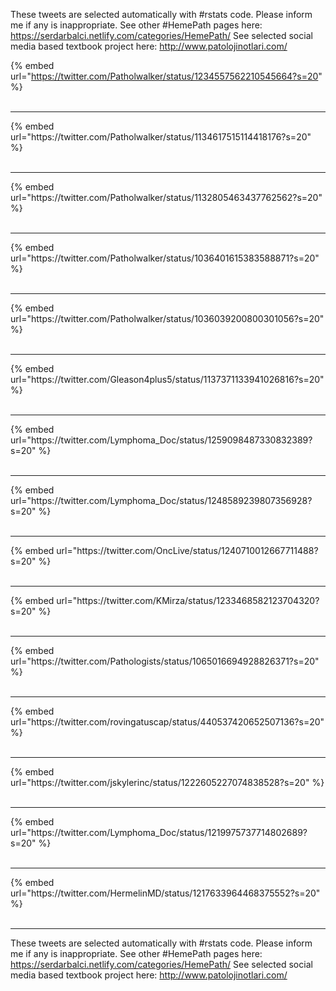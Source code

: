 

These tweets are selected automatically with #rstats code. Please inform me if any is inappropriate.
See other #HemePath pages here: https://serdarbalci.netlify.com/categories/HemePath/ 
See selected social media based textbook project here: http://www.patolojinotlari.com/

{% embed url="https://twitter.com/Patholwalker/status/1234557562210545664?s=20" %}<br>
<br>
<hr>
{% embed url="https://twitter.com/Patholwalker/status/1134617515114418176?s=20" %}<br>
<br>
<hr>
{% embed url="https://twitter.com/Patholwalker/status/1132805463437762562?s=20" %}<br>
<br>
<hr>
{% embed url="https://twitter.com/Patholwalker/status/1036401615383588871?s=20" %}<br>
<br>
<hr>
{% embed url="https://twitter.com/Patholwalker/status/1036039200800301056?s=20" %}<br>
<br>
<hr>
{% embed url="https://twitter.com/Gleason4plus5/status/1137371133941026816?s=20" %}<br>
<br>
<hr>
{% embed url="https://twitter.com/Lymphoma_Doc/status/1259098487330832389?s=20" %}<br>
<br>
<hr>
{% embed url="https://twitter.com/Lymphoma_Doc/status/1248589239807356928?s=20" %}<br>
<br>
<hr>
{% embed url="https://twitter.com/OncLive/status/1240710012667711488?s=20" %}<br>
<br>
<hr>
{% embed url="https://twitter.com/KMirza/status/1233468582123704320?s=20" %}<br>
<br>
<hr>
{% embed url="https://twitter.com/Pathologists/status/1065016694928826371?s=20" %}<br>
<br>
<hr>
{% embed url="https://twitter.com/rovingatuscap/status/440537420652507136?s=20" %}<br>
<br>
<hr>
{% embed url="https://twitter.com/jskylerinc/status/1222605227074838528?s=20" %}<br>
<br>
<hr>
{% embed url="https://twitter.com/Lymphoma_Doc/status/1219975737714802689?s=20" %}<br>
<br>
<hr>
{% embed url="https://twitter.com/HermelinMD/status/1217633964468375552?s=20" %}<br>
<br>
<hr>


These tweets are selected automatically with #rstats code. Please inform me if any is inappropriate.
See other #HemePath pages here: https://serdarbalci.netlify.com/categories/HemePath/ 
See selected social media based textbook project here: http://www.patolojinotlari.com/
